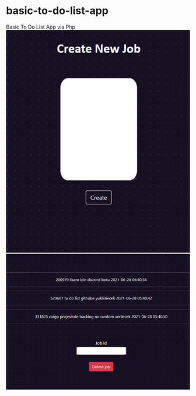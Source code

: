 # basic-to-do-list-app

Basic To Do List App via Php<br>
<img src="https://raw.githubusercontent.com/mixass/basic-to-do-list-app/main/create-job.png">
<img src="https://raw.githubusercontent.com/mixass/basic-to-do-list-app/main/to-do-list.png">
